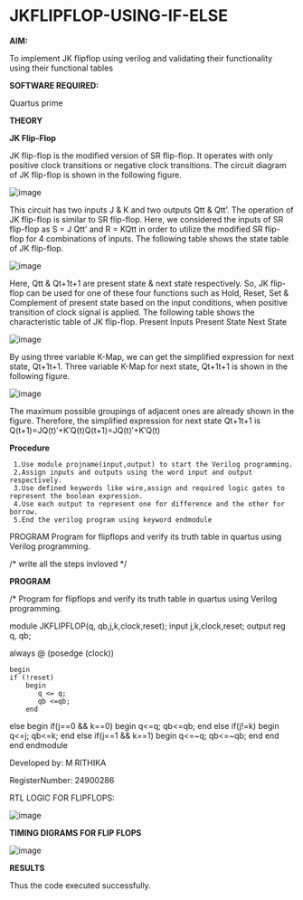 # JKFLIPFLOP-USING-IF-ELSE

**AIM:** 

To implement  JK flipflop using verilog and validating their functionality using their functional tables

**SOFTWARE REQUIRED:**

Quartus prime

**THEORY**

**JK Flip-Flop**

JK flip-flop is the modified version of SR flip-flop. It operates with only positive clock transitions or negative clock transitions. The circuit diagram of JK flip-flop is shown in the following figure.

![image](https://github.com/naavaneetha/JKFLIPFLOP-USING-IF-ELSE/assets/154305477/a649c30b-232b-4558-b188-fd6c09845180)


This circuit has two inputs J & K and two outputs Qtt & Qtt’. The operation of JK flip-flop is similar to SR flip-flop. Here, we considered the inputs of SR flip-flop as S = J Qtt’ and R = KQtt in order to utilize the modified SR flip-flop for 4 combinations of inputs. The following table shows the state table of JK flip-flop.

![image](https://github.com/naavaneetha/JKFLIPFLOP-USING-IF-ELSE/assets/154305477/c4360742-e8a8-4937-b089-c46c0433f9a3)

 
Here, Qtt & Qt+1t+1 are present state & next state respectively. So, JK flip-flop can be used for one of these four functions such as Hold, Reset, Set & Complement of present state based on the input conditions, when positive transition of clock signal is applied. The following table shows the characteristic table of JK flip-flop. Present Inputs Present State Next State
 
![image](https://github.com/naavaneetha/JKFLIPFLOP-USING-IF-ELSE/assets/154305477/6c275261-a6d5-4c37-a3a7-1e88ca11c4cd)

By using three variable K-Map, we can get the simplified expression for next state, Qt+1t+1. Three variable K-Map for next state, Qt+1t+1 is shown in the following figure.
 
![image](https://github.com/naavaneetha/JKFLIPFLOP-USING-IF-ELSE/assets/154305477/5174f41b-0ce0-4329-a372-6d1943ea6673)

The maximum possible groupings of adjacent ones are already shown in the figure. Therefore, the simplified expression for next state Qt+1t+1 is Q(t+1)=JQ(t)′+K′Q(t)Q(t+1)=JQ(t)′+K′Q(t)

**Procedure**
 
     1.Use module projname(input,output) to start the Verilog programming. 
     2.Assign inputs and outputs using the word input and output respectively. 
     3.Use defined keywords like wire,assign and required logic gates to represent the boolean expression.
     4.Use each output to represent one for difference and the other for borrow. 
     5.End the verilog program using keyword endmodule

PROGRAM Program for flipflops and verify its truth table in quartus using Verilog programming.

/* write all the steps invloved */

**PROGRAM**

/* Program for flipflops and verify its truth table in quartus using Verilog programming.

module JKFLIPFLOP(q, qb,j,k,clock,reset); input j,k,clock,reset; output reg q, qb;

always @ (posedge (clock))

    begin 
    if (!reset)
        begin
           q <= q;
           qb <=qb;
        end   
else begin if(j==0 && k==0) begin q<=q; qb<=qb; end else if(j!=k) begin q<=j; qb<=k; end else if(j==1 && k==1) begin q<=~q; qb<=~qb; end end end endmodule


Developed by: M RITHIKA 

RegisterNumber: 24900286


RTL LOGIC FOR FLIPFLOPS:
  
  ![image](https://github.com/user-attachments/assets/62ed3e58-0ce8-4e29-8cb2-b8ffb9d41d99)


**TIMING DIGRAMS FOR FLIP FLOPS**

![image](https://github.com/user-attachments/assets/d54e87d1-8d45-4834-bb09-dc2edb4d065c)


**RESULTS**

Thus the code executed successfully.
